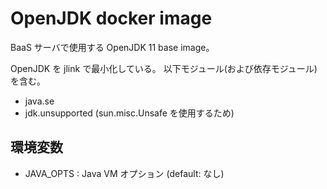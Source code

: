 OpenJDK docker image
====================

BaaS サーバで使用する OpenJDK 11 base image。

OpenJDK を jlink で最小化している。
以下モジュール(および依存モジュール)を含む。

* java.se
* jdk.unsupported (sun.misc.Unsafe を使用するため)

環境変数
--------

* JAVA_OPTS : Java VM オプション (default: なし)
